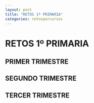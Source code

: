 ```yaml
---
layout: post
title: "RETOS 1º PRIMARIA"
categories: retosporcursos
---
```


# RETOS 1º PRIMARIA

## PRIMER TRIMESTRE

## SEGUNDO TRIMESTRE

## TERCER TRIMESTRE
